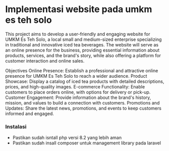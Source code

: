 
# Implementasi website pada umkm es teh solo


This project aims to develop a user-friendly and engaging website for UMKM Es Teh Solo, a local small and medium-sized enterprise specializing in traditional and innovative iced tea beverages. The website will serve as an online presence for the business, providing essential information about products, services, and the brand's story, while also offering a platform for customer interaction and online sales.

Objectives
Online Presence: Establish a professional and attractive online presence for UMKM Es Teh Solo to reach a wider audience.
Product Showcase: Display a catalog of iced tea products with detailed descriptions, prices, and high-quality images.
E-commerce Functionality: Enable customers to place orders online, with options for delivery or pick-up.
Customer Engagement: Provide information about the brand's history, mission, and values to build a connection with customers.
Promotions and Updates: Share the latest news, promotions, and events to keep customers informed and engaged.

### Instalasi

-  Pastikan sudah isntall php versi 8.2 yang lebih aman
-  Pastikan sudah insall composer untuk management library pada laravel




